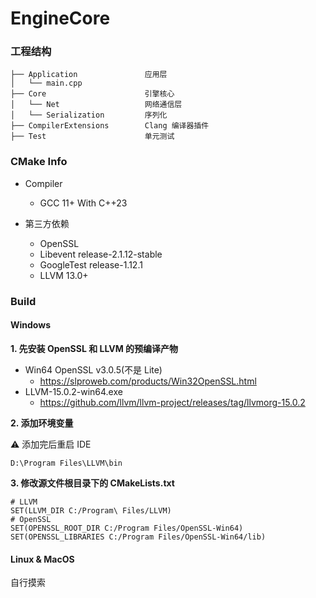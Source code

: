 # EngineCore

### 工程结构

```shell
├── Application               应用层
│   └── main.cpp
├── Core                      引擎核心
│   └── Net                   网络通信层
│   └── Serialization         序列化
├── CompilerExtensions        Clang 编译器插件
├── Test                      单元测试
```

### CMake Info

- Compiler
    - GCC 11+ With C++23

- 第三方依赖
    - OpenSSL
    - Libevent release-2.1.12-stable
    - GoogleTest release-1.12.1
    - LLVM 13.0+

### Build

#### Windows

**1. 先安装 OpenSSL 和 LLVM 的预编译产物**

- Win64 OpenSSL v3.0.5(不是 Lite)
    - https://slproweb.com/products/Win32OpenSSL.html
- LLVM-15.0.2-win64.exe
    - https://github.com/llvm/llvm-project/releases/tag/llvmorg-15.0.2

**2. 添加环境变量**

⚠ 添加完后重启 IDE

```
D:\Program Files\LLVM\bin
```

**3. 修改源文件根目录下的 CMakeLists.txt**

```
# LLVM
SET(LLVM_DIR C:/Program\ Files/LLVM)
# OpenSSL
SET(OPENSSL_ROOT_DIR C:/Program Files/OpenSSL-Win64)
SET(OPENSSL_LIBRARIES C:/Program Files/OpenSSL-Win64/lib)
```

#### Linux & MacOS

自行摸索